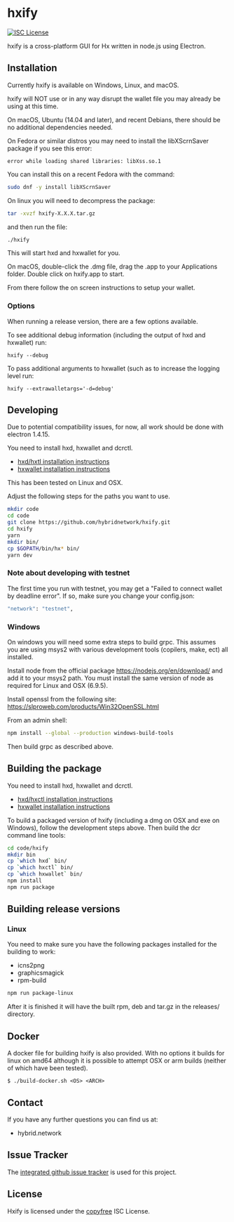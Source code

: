 # hxify

[![ISC License](http://img.shields.io/badge/license-ISC-blue.svg)](http://copyfree.org)

hxify is a cross-platform GUI for Hx written in node.js using
Electron.

## Installation

Currently hxify is available on Windows, Linux, and macOS.

hxify will NOT use or in any way disrupt the wallet file you may
already be using at this time.

On macOS, Ubuntu (14.04 and later), and recent Debians, there should be
no additional dependencies needed.

On Fedora or similar distros you may need to install the libXScrnSaver
package if you see this error:
```
error while loading shared libraries: libXss.so.1
```

You can install this on a recent Fedora with the command:

```bash
sudo dnf -y install libXScrnSaver
```

On linux you will need to decompress the package:
```bash
tar -xvzf hxify-X.X.X.tar.gz
```
and then run the file:
```bash
./hxify
```

This will start hxd and hxwallet for you.

On macOS, double-click the .dmg file, drag the .app to your
Applications folder.  Double click on hxify.app to start.

From there follow the on screen instructions to setup your wallet.

### Options

When running a release version, there are a few options available.

To see additional debug information (including the output of hxd and hxwallet) run:

```
hxify --debug
```

To pass additional arguments to hxwallet (such as to increase the logging level run:

```
hxify --extrawalletargs='-d=debug'
```

## Developing

Due to potential compatibility issues, for now, all work should be
done with electron 1.4.15.

You need to install hxd, hxwallet and dcrctl.  

- [hxd/hxtl installation instructions](https://github.com/hybridnetwork/hxd#updating)
- [hxwallet installation instructions](https://github.com/hybridnetwork/hxwallet#installation-and-updating)

This has been tested on Linux and OSX.

Adjust the following steps for the paths you want to use.

``` bash
mkdir code
cd code
git clone https://github.com/hybridnetwork/hxify.git
cd hxify
yarn
mkdir bin/
cp $GOPATH/bin/hx* bin/
yarn dev
```

### Note about developing with testnet

The first time you run with testnet, you may get a "Failed to connect wallet by deadline error".  If so, make sure you change your config.json:
```bash
"network": "testnet",
```

### Windows

On windows you will need some extra steps to build grpc.  This assumes
you are using msys2 with various development tools (copilers, make,
ect) all installed.

Install node from the official package https://nodejs.org/en/download/
and add it to your msys2 path.  You must install the same version of node as required for Linux and OSX (6.9.5).

Install openssl from the following site:
https://slproweb.com/products/Win32OpenSSL.html

From an admin shell:

```bash
npm install --global --production windows-build-tools
```

Then build grpc as described above.

## Building the package

You need to install hxd, hxwallet and dcrctl.  

- [hxd/hxctl installation instructions](https://github.com/hybridnetwork/hxd#updating)
- [hxwallet installation instructions](https://github.com/hybridnetwork/hxwallet#installation-and-updating)

To build a packaged version of hxify (including a dmg on OSX and
exe on Windows), follow the development steps above.  Then build the
dcr command line tools:

```bash
cd code/hxify
mkdir bin
cp `which hxd` bin/
cp `which hxctl` bin/
cp `which hxwallet` bin/
npm install
npm run package
```

## Building release versions

### Linux

You need to make sure you have the following packages installed for the building to work:
- icns2png
- graphicsmagick
- rpm-build

```bash
npm run package-linux
```

After it is finished it will have the built rpm, deb and tar.gz in the releases/ directory.

## Docker

A docker file for building hxify is also provided.  With no options it builds for linux on amd64 although it is possible to attempt OSX or arm builds (neither of which have been tested).

```
$ ./build-docker.sh <OS> <ARCH>
```

## Contact

If you have any further questions you can find us at:

- hybrid.network

## Issue Tracker

The
[integrated github issue tracker](https://github.com/hybridnetwork/hxify/issues)
is used for this project.

## License

Hxify is licensed under the [copyfree](http://copyfree.org) ISC License.

